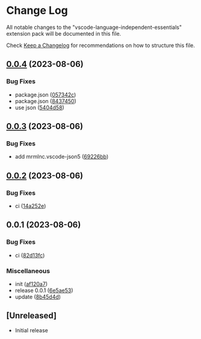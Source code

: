# Change Log

All notable changes to the "vscode-language-independent-essentials" extension pack will be documented in this file.

Check [Keep a Changelog](http://keepachangelog.com/) for recommendations on how to structure this file.

## [0.0.4](https://github.com/james-curtis/vscode-language-essentials/compare/v0.0.3...v0.0.4) (2023-08-06)


### Bug Fixes

* package.json ([057342c](https://github.com/james-curtis/vscode-language-essentials/commit/057342c7125022767d686c32e74a8653ab151ae8))
* package.json ([8437450](https://github.com/james-curtis/vscode-language-essentials/commit/843745009532ebffd8969ebef541641ede91b08b))
* use json ([5404d58](https://github.com/james-curtis/vscode-language-essentials/commit/5404d5884ed44a14f1be2367aee4c8b9d5e3d6dc))

## [0.0.3](https://github.com/james-curtis/vscode-language-essentials/compare/v0.0.2...v0.0.3) (2023-08-06)


### Bug Fixes

* add mrmlnc.vscode-json5 ([69226bb](https://github.com/james-curtis/vscode-language-essentials/commit/69226bbddb4ced6f1580ff8d35e597f7dcd9df27))

## [0.0.2](https://github.com/james-curtis/vscode-language-essentials/compare/v0.0.1...v0.0.2) (2023-08-06)


### Bug Fixes

* ci ([14a252e](https://github.com/james-curtis/vscode-language-essentials/commit/14a252ed821afbb834826774dd9b30086c2c3078))

## 0.0.1 (2023-08-06)


### Bug Fixes

* ci ([82d13fc](https://github.com/james-curtis/vscode-language-essentials/commit/82d13fc288553f5bd06b19bb549670e34f9214a3))


### Miscellaneous

* init ([af120a7](https://github.com/james-curtis/vscode-language-essentials/commit/af120a7654231d8c23f9eb6898b79ab57e70f450))
* release 0.0.1 ([6e5ae53](https://github.com/james-curtis/vscode-language-essentials/commit/6e5ae534ccdd4e01fba208077dc2d8b91ba78c9d))
* update ([8b45d4d](https://github.com/james-curtis/vscode-language-essentials/commit/8b45d4d023576174a8498fbae1fe4112fafc7ca1))

## [Unreleased]

- Initial release
